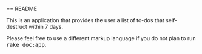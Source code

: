 == README

This is an application that provides the user a list of to-dos that self-destruct within 7 days.


Please feel free to use a different markup language if you do not plan to run
<tt>rake doc:app</tt>.

